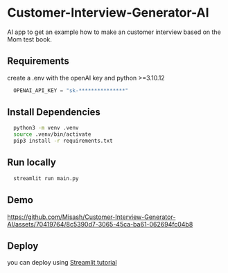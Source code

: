 # Customer-Interview-Generator-AI


AI app to get an example how to make an customer interview based on the Mom test book. 


## Requirements
create a .env with the openAI key and python >=3.10.12

```py
  OPENAI_API_KEY = "sk-***************"
```

## Install Dependencies

```sh
  python3 -m venv .venv
  source .venv/bin/activate
  pip3 install -r requirements.txt
```

## Run locally 
```sh
  streamlit run main.py
```

## Demo 

https://github.com/Misash/Customer-Interview-Generator-AI/assets/70419764/8c5390d7-3065-45ca-ba61-062694fc04b8

## Deploy 
you can deploy using [Streamlit tutorial](https://docs.streamlit.io/knowledge-base/tutorials/deploy)
